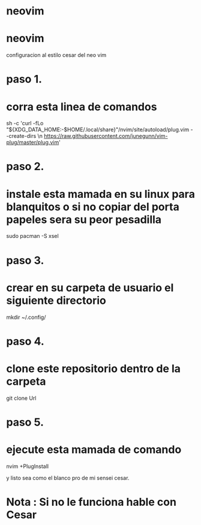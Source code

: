 # neovim

# neovim

configuracion al estilo cesar del neo vim

paso 1.
=======
corra esta linea de comandos
============================
sh -c 'curl -fLo "${XDG_DATA_HOME:-$HOME/.local/share}"/nvim/site/autoload/plug.vim --create-dirs \\n       https://raw.githubusercontent.com/junegunn/vim-plug/master/plug.vim'

paso 2.
=======
instale esta mamada en su linux para blanquitos o si no copiar del porta papeles sera su peor pesadilla 
=======================================================================================================
sudo pacman -S xsel

paso 3.
=======
crear en su carpeta de usuario el siguiente directorio
======================================================
mkdir ~/.config/

paso 4.
=======
clone este repositorio dentro de la carpeta
===========================================
git clone Url

paso 5. 
=======
ejecute esta mamada de comando
==============================
nvim +PlugInstall

y listo sea como el blanco pro de mi sensei cesar.


# Nota : Si no le funciona hable con Cesar

